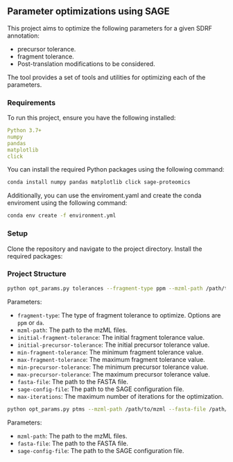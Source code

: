 ## Parameter optimizations using SAGE

This project aims to optimize the following parameters for a given SDRF annotation: 
- precursor tolerance. 
- fragment tolerance. 
- Post-translation modifications to be considered. 

The tool provides a set of tools and utilities for optimizing each of the parameters. 

### Requirements

To run this project, ensure you have the following installed:

```yaml
Python 3.7+
numpy
pandas
matplotlib
click
```

You can install the required Python packages using the following command:

```bash
conda install numpy pandas matplotlib click sage-proteomics
```

Additionally, you can use the enviroment.yaml and create the conda enviroment using the following command: 

```bash
conda env create -f environment.yml
```

### Setup

Clone the repository and navigate to the project directory. Install the required packages:

### Project Structure

```bash
python opt_params.py tolerances --fragment-type ppm --mzml-path /path/to/mzml --initial-fragment-tolerance 20 --initial-precursor-tolerance 20 --min-fragment-tolerance 1 --max-fragment-tolerance 50 --min-precursor-tolerance 10 --max-precursor-tolerance 50 --fasta-file /path/to/fasta --sage-config-file /path/to/sage_config.json --max-iterations 10
```
Parameters: 
- `fragment-type`: The type of fragment tolerance to optimize. Options are `ppm` or `da`.
- `mzml-path`: The path to the mzML files.
- `initial-fragment-tolerance`: The initial fragment tolerance value.
- `initial-precursor-tolerance`: The initial precursor tolerance value.
- `min-fragment-tolerance`: The minimum fragment tolerance value.
- `max-fragment-tolerance`: The maximum fragment tolerance value.
- `min-precursor-tolerance`: The minimum precursor tolerance value.
- `max-precursor-tolerance`: The maximum precursor tolerance value.
- `fasta-file`: The path to the FASTA file.
- `sage-config-file`: The path to the SAGE configuration file.
- `max-iterations`: The maximum number of iterations for the optimization.

```bash
python opt_params.py ptms --mzml-path /path/to/mzml --fasta-file /path/to/fasta --sage-config-file /path/to/sage_config.json
```

Parameters:
- `mzml-path`: The path to the mzML files.
- `fasta-file`: The path to the FASTA file.
- `sage-config-file`: The path to the SAGE configuration file.

